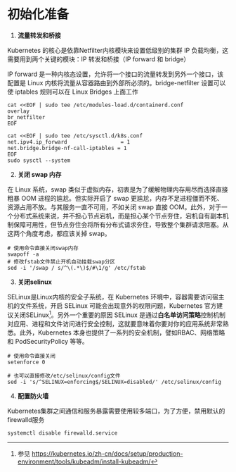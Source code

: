 # 初始化准备


1. **流量转发和桥接**

Kubernetes 的核心是依靠Netfilter内核模块来设置低级别的集群 IP 负载均衡，这需要用到两个关键的模块：IP 转发和桥接（IP forward 和 bridge）

IP forward 是一种内核态设置，允许将一个接口的流量转发到另外一个接口，该配置是 Linux 内核将流量从容器路由到外部所必须的。bridge-netfilter 设置可以使 iptables 规则可以在 Linux Bridges 上面工作

```
cat <<EOF | sudo tee /etc/modules-load.d/containerd.conf
overlay
br_netfilter
EOF

cat <<EOF | sudo tee /etc/sysctl.d/k8s.conf
net.ipv4.ip_forward                 = 1
net.bridge.bridge-nf-call-iptables = 1
EOF
sudo sysctl --system
```
2. **关闭 swap 内存**

在 Linux 系统，swap 类似于虚拟内存，初衷是为了缓解物理内存用尽而选择直接粗暴 OOM 进程的尴尬。但实际开启了 swap 更尴尬，内存不足进程僵而不死、资源占用不放。与其服务一直不可用，不如关闭 swap 直接 OOM。此外，对于一个分布式系统来说，并不担心节点宕机，而是担心某个节点夯住，宕机自有副本机制保障可用性，但节点夯住会将所有分布式请求夯住，导致整个集群请求阻塞。从这两个角度考虑，都应该关掉 swap。

```
# 使用命令直接关闭swap内存
swapoff -a
# 修改fstab文件禁止开机自动挂载swap分区
sed -i '/swap / s/^\(.*\)$/#\1/g' /etc/fstab
```

3. **关闭selinux**

SELinux是Linux内核的安全子系统，在 Kubernetes 环境中，容器需要访问宿主机的文件系统，开启 SELinux 可能会出现意外的权限问题，Kubernetes 官方建议关闭SELinux[^1]。另外一个重要的原因 SELinux 是通过**白名单访问策略**控制机制对应用、进程和文件访问进行安全控制，这就要意味着你要对你的应用系统非常熟悉。此外，Kubernetes 本身也提供了一系列的安全机制，譬如RBAC、网络策略和 PodSecurityPolicy 等等。

```
# 使用命令直接关闭
setenforce 0

# 也可以直接修改/etc/selinux/config文件
sed -i 's/^SELINUX=enforcing$/SELINUX=disabled/' /etc/selinux/config
```
4. **配置防火墙**

Kubernetes集群之间通信和服务暴露需要使用较多端口，为了方便，禁用默认的firewalld服务

```
systemctl disable firewalld.service
```

[^1]: 参见 https://kubernetes.io/zh-cn/docs/setup/production-environment/tools/kubeadm/install-kubeadm/
